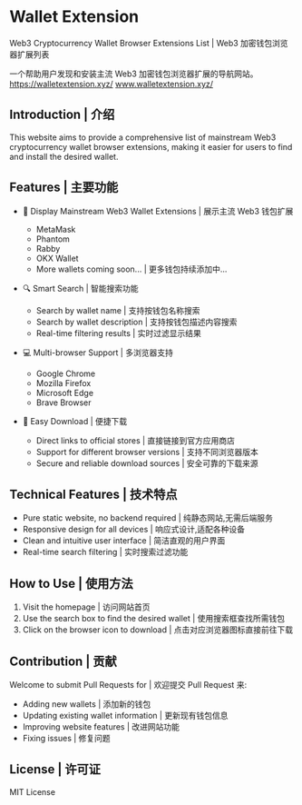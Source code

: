 # Wallet Extension 
Web3 Cryptocurrency Wallet Browser Extensions List | Web3 加密钱包浏览器扩展列表

一个帮助用户发现和安装主流 Web3 加密钱包浏览器扩展的导航网站。
https://walletextension.xyz/
www.walletextension.xyz/

## Introduction | 介绍

This website aims to provide a comprehensive list of mainstream Web3 cryptocurrency wallet browser extensions, making it easier for users to find and install the desired wallet.
## Features | 主要功能

- 📱 Display Mainstream Web3 Wallet Extensions | 展示主流 Web3 钱包扩展
  - MetaMask
  - Phantom
  - Rabby
  - OKX Wallet
  - More wallets coming soon... | 更多钱包持续添加中...

- 🔍 Smart Search | 智能搜索功能
  - Search by wallet name | 支持按钱包名称搜索
  - Search by wallet description | 支持按钱包描述内容搜索
  - Real-time filtering results | 实时过滤显示结果

- 💻 Multi-browser Support | 多浏览器支持
  - Google Chrome
  - Mozilla Firefox
  - Microsoft Edge
  - Brave Browser

- 🎯 Easy Download | 便捷下载
  - Direct links to official stores | 直接链接到官方应用商店
  - Support for different browser versions | 支持不同浏览器版本
  - Secure and reliable download sources | 安全可靠的下载来源

## Technical Features | 技术特点

- Pure static website, no backend required | 纯静态网站,无需后端服务
- Responsive design for all devices | 响应式设计,适配各种设备
- Clean and intuitive user interface | 简洁直观的用户界面
- Real-time search filtering | 实时搜索过滤功能

## How to Use | 使用方法

1. Visit the homepage | 访问网站首页
2. Use the search box to find the desired wallet | 使用搜索框查找所需钱包
3. Click on the browser icon to download | 点击对应浏览器图标直接前往下载

## Contribution | 贡献

Welcome to submit Pull Requests for | 欢迎提交 Pull Request 来:
- Adding new wallets | 添加新的钱包
- Updating existing wallet information | 更新现有钱包信息
- Improving website features | 改进网站功能
- Fixing issues | 修复问题

## License | 许可证

MIT License